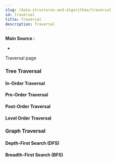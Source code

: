```yaml
---
slug: /data-structures-and-algorithms/traversal
id: traversal
title: Traversal
description: Traversal
---
```


**Main Source :**

-

Traversal page

### Tree Traversal

#### In-Order Traversal

#### Pre-Order Traversal

#### Post-Order Traversal

#### Level Order Traversal

### Graph Traversal

#### Depth-First Search (DFS)

#### Breadth-First Search (BFS)
